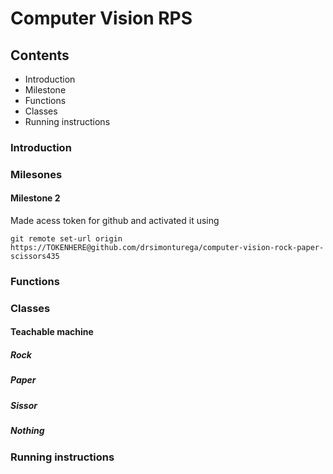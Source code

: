 # Computer Vision RPS

## Contents
* Introduction
* Milestone
* Functions
* Classes
* Running instructions

### Introduction


### Milesones

#### Milestone 2

Made acess token for github and activated it using 
```
git remote set-url origin https://TOKENHERE@github.com/drsimonturega/computer-vision-rock-paper-scissors435
```


### Functions


### Classes

#### Teachable machine

##### Rock

##### Paper

##### Sissor

##### Nothing


### Running instructions
